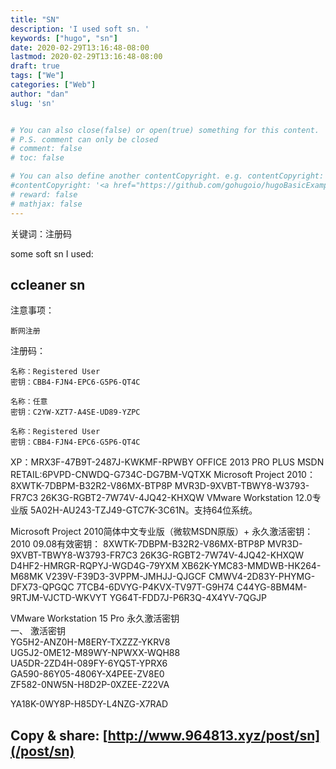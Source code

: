```yaml
---
title: "SN"
description: 'I used soft sn. '
keywords: ["hugo", "sn"]
date: 2020-02-29T13:16:48-08:00
lastmod: 2020-02-29T13:16:48-08:00
draft: true
tags: ["We"]
categories: ["Web"]
author: "dan"
slug: 'sn'


# You can also close(false) or open(true) something for this content.
# P.S. comment can only be closed
# comment: false
# toc: false

# You can also define another contentCopyright. e.g. contentCopyright: "This is another copyright."
#contentCopyright: '<a href="https://github.com/gohugoio/hugoBasicExample" rel="noopener" target="_blank">See origin</a>'
# reward: false
# mathjax: false
---
```

关键词：注册码

some soft sn I used:



## ccleaner sn

注意事项：

    断网注册

注册码：

    名称：Registered User
    密钥：CBB4-FJN4-EPC6-G5P6-QT4C
    
    名称：任意
    密钥：C2YW-XZT7-A4SE-UD89-YZPC
    
    名称：Registered User
    密钥：CBB4-FJN4-EPC6-G5P6-QT4C


XP：MRX3F-47B9T-2487J-KWKMF-RPWBY
OFFICE 2013 PRO PLUS MSDN RETAIL:6PVPD-CNWDQ-G734C-DG7BM-VQTXK
Microsoft Project 2010：8XWTK-7DBPM-B32R2-V86MX-BTP8P  MVR3D-9XVBT-TBWY8-W3793-FR7C3  26K3G-RGBT2-7W74V-4JQ42-KHXQW
VMware Workstation 12.0专业版 5A02H-AU243-TZJ49-GTC7K-3C61N。支持64位系统。

Microsoft Project 2010简体中文专业版（微软MSDN原版）+ 永久激活密钥：
2010 09.08有效密钥：
8XWTK-7DBPM-B32R2-V86MX-BTP8P 
MVR3D-9XVBT-TBWY8-W3793-FR7C3
26K3G-RGBT2-7W74V-4JQ42-KHXQW
D4HF2-HMRGR-RQPYJ-WGD4G-79YXM
XB62K-YMC83-MMDWB-HK264-M68MK
V239V-F39D3-3VPPM-JMHJJ-QJGCF
CMWV4-2D83Y-PHYMG-DFX73-QPGQC
7TCB4-6DVYG-P4KVX-TV97T-G9H74
C44YG-8BM4M-9RTJM-VJCTD-WKVYT
YG64T-FDD7J-P6R3Q-4X4YV-7QGJP



VMware Workstation 15 Pro 永久激活密钥 		
一、 激活密钥		
YG5H2-ANZ0H-M8ERY-TXZZZ-YKRV8				
UG5J2-0ME12-M89WY-NPWXX-WQH88				
UA5DR-2ZD4H-089FY-6YQ5T-YPRX6				
GA590-86Y05-4806Y-X4PEE-ZV8E0				
ZF582-0NW5N-H8D2P-0XZEE-Z22VA

YA18K-0WY8P-H85DY-L4NZG-X7RAD




## 	Copy & share:        [http://www.964813.xyz/post/sn](/post/sn)
